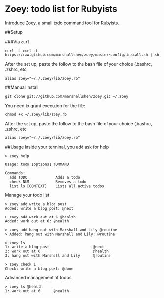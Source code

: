 # Zoey: todo list for Rubyists
Introduce Zoey, a small todo command tool for Rubyists.

##Setup

###Via `curl`
```
curl -L curl -L https://raw.github.com/marshallshen/zoey/master/config/install.sh | sh
```
After the set up, paste the follow to the bash file of your choice (.bashrc, .zshrc, etc)
```
alias zoey="~/./.zoey/lib/zoey.rb"
```

##Manual Install
```
git clone git://github.com/marshallshen/zoey.git ~/.zoey
```
You need to grant execution for the file:
```
chmod +x ~/.zoey/lib/zoey.rb
```
After the set up, paste the follow to the bash file of your choice (.bashrc, .zshrc, etc)
```
alias zoey="~/./.zoey/lib/zoey.rb"
```

##Usage
Inside your terminal, you add ask for help!
```
> zoey help

Usage: todo [options] COMMAND

Commands:
  add TODO             Adds a todo
  check NUM            Removes a todo
  list ls [CONTEXT]    Lists all active todos
```

Manage your todo list
```
> zoey add write a blog post
Added: write a blog post: @next

> zoey add work out at 6 @health
Added: work out at 6: @health

> zoey add hang out with Marshall and Lily @routine
> Added: hang out with Marshall and Lily: @routine

> zoey ls
1: write a blog post                    @next
2: work out at 6                        @health
3: hang out with Marshall and Lily      @routine

> zoey check 1
Check: write a blog post: @done
```

Advanced management of todos
```
> zoey ls @health
1: work out at 6      @health
```
